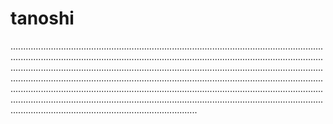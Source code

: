 # tanoshi

..................................................................................................................................................................................................................................................................................................................................................................................................................................................................................................................................................................................................................................................................................................................................................................................................................................................
